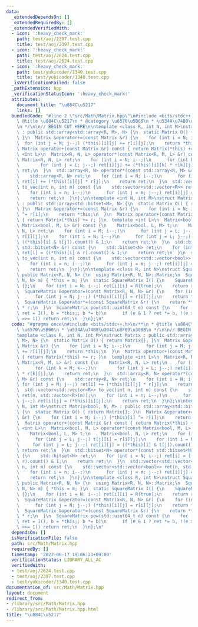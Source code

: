 ```yaml
---
data:
  _extendedDependsOn: []
  _extendedRequiredBy: []
  _extendedVerifiedWith:
  - icon: ':heavy_check_mark:'
    path: test/aoj/2397.test.cpp
    title: test/aoj/2397.test.cpp
  - icon: ':heavy_check_mark:'
    path: test/aoj/2624.test.cpp
    title: test/aoj/2624.test.cpp
  - icon: ':heavy_check_mark:'
    path: test/yukicoder/1340.test.cpp
    title: test/yukicoder/1340.test.cpp
  _isVerificationFailed: false
  _pathExtension: hpp
  _verificationStatusIcon: ':heavy_check_mark:'
  attributes:
    document_title: "\u884C\u5217"
    links: []
  bundledCode: "#line 2 \"src/Math/Matrix.hpp\"\n#include <bits/stdc++.h>\n/**\n *\
    \ @title \u884C\u5217\n * @category \u6570\u5B66\n * \u534A\u74B0\u304C\u8F09\u308B\
    \n */\n\n// BEGIN CUT HERE\n\ntemplate <class R, int N, int M>\nstruct Matrix\
    \ : public std::array<std::array<R, M>, N> {\n  static Matrix O() { return Matrix{};\
    \ }\n  Matrix &operator+=(const Matrix &r) {\n    for (int i = N; i--;)\n    \
    \  for (int j = M; j--;) (*this)[i][j] += r[i][j];\n    return *this;\n  }\n \
    \ Matrix operator+(const Matrix &r) const { return Matrix(*this) += r; }\n  template\
    \ <int L>\n  Matrix<R, N, L> operator*(const Matrix<R, M, L> &r) const {\n   \
    \ Matrix<R, N, L> ret;\n    for (int i = N; i--;)\n      for (int k = M; k--;)\n\
    \        for (int j = L; j--;) ret[i][j] += (*this)[i][k] * r[k][j];\n    return\
    \ ret;\n  }\n  std::array<R, N> operator*(const std::array<R, M> &r) const {\n\
    \    std::array<R, N> ret;\n    for (int i = N; i--;)\n      for (int j = M; j--;)\
    \ ret[i] += (*this)[i][j] * r[j];\n    return ret;\n  }\n  std::vector<std::vector<R>>\
    \ to_vec(int n, int m) const {\n    std::vector<std::vector<R>> ret(n, std::vector<R>(m));\n\
    \    for (int i = n; i--;)\n      for (int j = m; j--;) ret[i][j] = (*this)[i][j];\n\
    \    return ret;\n  }\n};\n\ntemplate <int N, int M>\nstruct Matrix<bool, N, M>\
    \ : public std::array<std::bitset<M>, N> {\n  static Matrix O() { return Matrix{};\
    \ }\n  Matrix &operator+=(const Matrix &r) {\n    for (int i = N; i--;) (*this)[i]\
    \ ^= r[i];\n    return *this;\n  }\n  Matrix operator+(const Matrix &r) const\
    \ { return Matrix(*this) += r; }\n  template <int L>\n  Matrix<bool, N, L> operator*(const\
    \ Matrix<bool, M, L> &r) const {\n    Matrix<bool, L, M> t;\n    Matrix<bool,\
    \ N, L> ret;\n    for (int i = M; i--;)\n      for (int j = L; j--;) t[j][i] =\
    \ r[i][j];\n    for (int i = N; i--;)\n      for (int j = L; j--;) ret[i][j] =\
    \ ((*this)[i] & t[j]).count() & 1;\n    return ret;\n  }\n  std::bitset<N> operator*(const\
    \ std::bitset<N> &r) const {\n    std::bitset<N> ret;\n    for (int i = N; i--;)\
    \ ret[i] = ((*this)[i] & r).count() & 1;\n    return ret;\n  }\n  std::vector<std::vector<bool>>\
    \ to_vec(int n, int m) const {\n    std::vector<std::vector<bool>> ret(n, std::vector<bool>(m));\n\
    \    for (int i = n; i--;)\n      for (int j = m; j--;) ret[i][j] = (*this)[i][j];\n\
    \    return ret;\n  }\n};\n\ntemplate <class R, int N>\nstruct SquareMatrix :\
    \ public Matrix<R, N, N> {\n  using Matrix<R, N, N>::Matrix;\n  SquareMatrix(Matrix<R,\
    \ N, N> m) { *this = m; }\n  static SquareMatrix I() {\n    SquareMatrix ret =\
    \ {};\n    for (int i = N; i--;) ret[i][i] = R(true);\n    return ret;\n  }\n\
    \  SquareMatrix &operator=(const Matrix<R, N, N> &r) {\n    for (int i = N; i--;)\n\
    \      for (int j = N; j--;) (*this)[i][j] = r[i][j];\n    return *this;\n  }\n\
    \  SquareMatrix &operator*=(const SquareMatrix &r) {\n    return *this = (*this)\
    \ * r;\n  }\n  SquareMatrix pow(std::uint64_t e) const {\n    for (SquareMatrix\
    \ ret = I(), b = *this;; b *= b)\n      if (e & 1 ? ret *= b, !(e >>= 1) : !(e\
    \ >>= 1)) return ret;\n  }\n};\n"
  code: "#pragma once\n#include <bits/stdc++.h>\n/**\n * @title \u884C\u5217\n * @category\
    \ \u6570\u5B66\n * \u534A\u74B0\u304C\u8F09\u308B\n */\n\n// BEGIN CUT HERE\n\n\
    template <class R, int N, int M>\nstruct Matrix : public std::array<std::array<R,\
    \ M>, N> {\n  static Matrix O() { return Matrix{}; }\n  Matrix &operator+=(const\
    \ Matrix &r) {\n    for (int i = N; i--;)\n      for (int j = M; j--;) (*this)[i][j]\
    \ += r[i][j];\n    return *this;\n  }\n  Matrix operator+(const Matrix &r) const\
    \ { return Matrix(*this) += r; }\n  template <int L>\n  Matrix<R, N, L> operator*(const\
    \ Matrix<R, M, L> &r) const {\n    Matrix<R, N, L> ret;\n    for (int i = N; i--;)\n\
    \      for (int k = M; k--;)\n        for (int j = L; j--;) ret[i][j] += (*this)[i][k]\
    \ * r[k][j];\n    return ret;\n  }\n  std::array<R, N> operator*(const std::array<R,\
    \ M> &r) const {\n    std::array<R, N> ret;\n    for (int i = N; i--;)\n     \
    \ for (int j = M; j--;) ret[i] += (*this)[i][j] * r[j];\n    return ret;\n  }\n\
    \  std::vector<std::vector<R>> to_vec(int n, int m) const {\n    std::vector<std::vector<R>>\
    \ ret(n, std::vector<R>(m));\n    for (int i = n; i--;)\n      for (int j = m;\
    \ j--;) ret[i][j] = (*this)[i][j];\n    return ret;\n  }\n};\n\ntemplate <int\
    \ N, int M>\nstruct Matrix<bool, N, M> : public std::array<std::bitset<M>, N>\
    \ {\n  static Matrix O() { return Matrix{}; }\n  Matrix &operator+=(const Matrix\
    \ &r) {\n    for (int i = N; i--;) (*this)[i] ^= r[i];\n    return *this;\n  }\n\
    \  Matrix operator+(const Matrix &r) const { return Matrix(*this) += r; }\n  template\
    \ <int L>\n  Matrix<bool, N, L> operator*(const Matrix<bool, M, L> &r) const {\n\
    \    Matrix<bool, L, M> t;\n    Matrix<bool, N, L> ret;\n    for (int i = M; i--;)\n\
    \      for (int j = L; j--;) t[j][i] = r[i][j];\n    for (int i = N; i--;)\n \
    \     for (int j = L; j--;) ret[i][j] = ((*this)[i] & t[j]).count() & 1;\n   \
    \ return ret;\n  }\n  std::bitset<N> operator*(const std::bitset<N> &r) const\
    \ {\n    std::bitset<N> ret;\n    for (int i = N; i--;) ret[i] = ((*this)[i] &\
    \ r).count() & 1;\n    return ret;\n  }\n  std::vector<std::vector<bool>> to_vec(int\
    \ n, int m) const {\n    std::vector<std::vector<bool>> ret(n, std::vector<bool>(m));\n\
    \    for (int i = n; i--;)\n      for (int j = m; j--;) ret[i][j] = (*this)[i][j];\n\
    \    return ret;\n  }\n};\n\ntemplate <class R, int N>\nstruct SquareMatrix :\
    \ public Matrix<R, N, N> {\n  using Matrix<R, N, N>::Matrix;\n  SquareMatrix(Matrix<R,\
    \ N, N> m) { *this = m; }\n  static SquareMatrix I() {\n    SquareMatrix ret =\
    \ {};\n    for (int i = N; i--;) ret[i][i] = R(true);\n    return ret;\n  }\n\
    \  SquareMatrix &operator=(const Matrix<R, N, N> &r) {\n    for (int i = N; i--;)\n\
    \      for (int j = N; j--;) (*this)[i][j] = r[i][j];\n    return *this;\n  }\n\
    \  SquareMatrix &operator*=(const SquareMatrix &r) {\n    return *this = (*this)\
    \ * r;\n  }\n  SquareMatrix pow(std::uint64_t e) const {\n    for (SquareMatrix\
    \ ret = I(), b = *this;; b *= b)\n      if (e & 1 ? ret *= b, !(e >>= 1) : !(e\
    \ >>= 1)) return ret;\n  }\n};\n"
  dependsOn: []
  isVerificationFile: false
  path: src/Math/Matrix.hpp
  requiredBy: []
  timestamp: '2022-06-17 19:06:21+09:00'
  verificationStatus: LIBRARY_ALL_AC
  verifiedWith:
  - test/aoj/2624.test.cpp
  - test/aoj/2397.test.cpp
  - test/yukicoder/1340.test.cpp
documentation_of: src/Math/Matrix.hpp
layout: document
redirect_from:
- /library/src/Math/Matrix.hpp
- /library/src/Math/Matrix.hpp.html
title: "\u884C\u5217"
---
```

